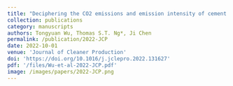 ```yaml
---
title: "Deciphering the CO2 emissions and emission intensity of cement sector in China through decomposition analysis"
collection: publications
category: manuscripts
authors: Tongyuan Wu, Thomas S.T. Ng*, Ji Chen
permalink: /publication/2022-JCP
date: 2022-10-01
venue: 'Journal of Cleaner Production'
doi: 'https://doi.org/10.1016/j.jclepro.2022.131627'
pdf: '/files/Wu-et-al-2022-JCP.pdf'
image: /images/papers/2022-JCP.png
---
```


